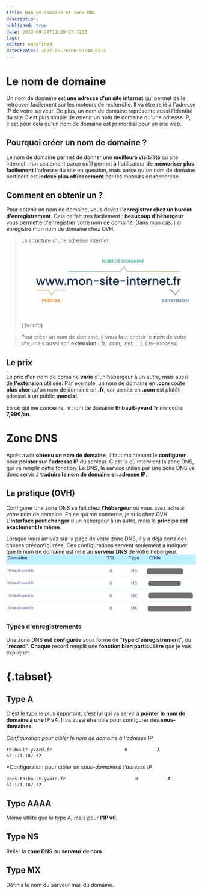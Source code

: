```yaml
---
title: Nom de domaine et zone DNS
description: 
published: true
date: 2022-09-28T11:29:27.710Z
tags: 
editor: undefined
dateCreated: 2022-09-28T08:53:48.697Z
---
```


# Le nom de domaine

Un nom de domaine est **une adresse d'un site internet** qui permet de le retrouver facilement sur les moteurs de recherche. Il va être relié à l'adresse IP de votre serveur. De plus, un nom de domaine représente aussi l'identité du site C'est plus simple de retenir un nom de domaine qu'une adresse IP, c'est pour cela qu'un nom de domaine est primordial pour un site web.

## Pourquoi créer un nom de domaine ?
Le nom de domaine permet de donner une **meilleure visibilité** au site Internet, non seulement parce qu'il permet à l'utilisateur de **mémoriser plus facilement** l'adresse du site en question, mais parce qu'un nom de domaine pertinent est **indexé plus efficacement** par les moteurs de recherche.

## Comment en obtenir un ?
Pour obtenir un nom de domaine, vous devez **l'enregistrer chez un bureau d'enregistrement**. Cela ce fait très facilement : **beaucoup d'hébergeur** vous permette d'enregistrer votre nom de domaine. Dans mon cas, j'ai enregistré mon nom de domaine chez OVH.

> La structure d'une adresse Internet ![adresse_internet.jpg](/img/adresse_internet.png)
{.is-info}

> Pour créer un nom de domaine, il vous faut choisir le **nom** de votre site, mais aussi son **extension** (.fr, .com, .net, ...).
{.is-success}

## Le prix
Le prix d'un nom de domaine **varie** d'un hébergeur à un autre, mais aussi de **l'extension** utilisée. Par exemple, un nom de domaine en **.com** coûte **plus cher** qu'un nom de domaine en **.fr**, car un site en **.com** est plutôt adressé à un public **mondial**.

En ce qui me concerne, le nom de domaine **thibault-yvard.fr** me coûte **7,99€/an**.



# Zone DNS
Après avoir **obtenu un nom de domaine**, il faut maintenant le **configurer** pour **pointer sur l'adresse IP** du serveur. C'est là où intervient la zone DNS, qui va remplir cette fonction.
Le DNS, le service utilisé par une zone DNS va donc servir à **traduire le nom de domaine en adresse IP**.

## La pratique (OVH)
Configurer une zone DNS se fait chez **l'hébergeur** où vous avez acheté votre nom de domaine. En ce qui me concerne, je suis chez OVH. **L'interface peut changer** d'un hébergeur à un autre, mais le **principe est exactement le même**.

Lorsque vous arrivez sur la page de votre zone DNS, il y a déjà certaines choses préconfigurées. Ces configurations servent seulement à indiquer que le nom de domaine est relié au **serveur DNS** de votre hébergeur.
![zonedns.png](/img/zonedns.png)

### Types d'enregistrements
Une zone DNS **est configurée** sous forme de "**type d'enregistrement**", ou "**record**". **Chaque** record remplit une **fonction bien particulière** que je vais expliquer.

# {.tabset}
## Type A
C'est le type le plus important, c'est lui qui va servir à **pointer le nom de domaine à une IP v4**. Il va aussi être utile pour configurer des **sous-domaines**.

*Configuration pour cibler le nom de domaine à l'adresse IP* 
```
thibault-yvard.fr							0			A			62.171.187.32
```

*Configuration pour cibler un **sous-domaine* à l'adresse IP*
```
docs.thibault-yvard.fr							0			A			62.171.187.32
```

## Type AAAA
Même utilité que le type A, mais pour **l'IP v6**.

## Type NS
Relier la **zone DNS** au **serveur de nom**.

## Type MX
Définis le nom du serveur mail du domaine.


